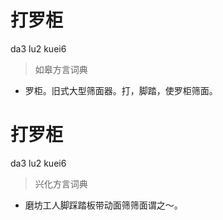 # 打罗柜
da3 lu2 kuei6
> 如皋方言词典
- 罗柜。旧式大型筛面器。打，脚踏，使罗柜筛面。

# 打罗柜
da3 lu2 kuei6
> 兴化方言词典
- 磨坊工人脚踩踏板带动面筛筛面谓之～。
